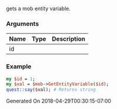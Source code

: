 gets a mob entity variable.
### Arguments
**Name**|**Type**|**Description**
:---|:---|:---
id||

### Example

```perl
my $id = 1;
my $val = $mob->GetEntityVariable($id);
quest::say($val); # Returns string
```


Generated On 2018-04-29T00:30:15-07:00